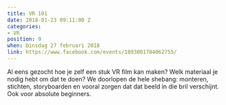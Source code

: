 ```yaml
---
title: VR 101
date: 2018-01-23 09:11:00 Z
categories:
- VR
position: 9
when: Dinsdag 27 februari 2018
link: https://www.facebook.com/events/1893001784062755/
---
```


Al eens gezocht hoe je zelf een stuk VR film kan maken? Welk materiaal je nodig hebt om dat te doen?
We doorlopen de hele shebang: monteren, stichten, storyboarden en vooral zorgen dat dat beeld in die bril verschijnt. Ook voor absolute beginners.
